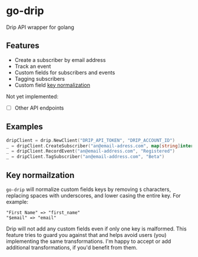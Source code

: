# go-drip
Drip API wrapper for golang

## Features

- Create a subscriber by email address
- Track an event
- Custom fields for subscribers and events
- Tagging subscribers
- Custom field [key normalization](#key-normailzation)

Not yet implemented:

- [ ] Other API endpoints

## Examples

```go
dripClient = drip.NewClient("DRIP_API_TOKEN", "DRIP_ACCOUNT_ID")
_ = dripClient.CreateSubscriber("an@email-adress.com", map[string]interface{}{ "first_name": "Chris" })
_ = dripClient.RecordEvent("an@email-address.com", "Registered")
_ = dripClient.TagSubscriber("an@email-address.com", "Beta")
```

## Key normailzation

`go-drip` will normalize custom fields keys by removing `$` characters,
replacing spaces with underscores, and lower casing the entire key. For
example:

```
"First Name" => "first_name"
"$email" => "email"
```

Drip will not add any custom fields even if only one key is malformed. This
feature tries to guard you against that and helps avoid users (you)
implementing the same transformations. I'm happy to accept or add additional
transformations, if you'd benefit from them.
